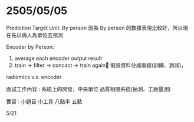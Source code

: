 # 2505/05/05

Prediction Target Unit: By person
	因為 By person 的數據表現比較好，所以現在先以病人為單位去預測

Encoder by Person:
1. average each encoder output result
2. train -> filter -> concact -> train again
	假設資料分成兩組(訓練、測試)，

radiomics v.s. encoder


面試工作內容 : 
系統上的開發，中央單位
品質相關系統(抽測、工廠量測)

實習 : 
小題目
小工具
八點半 五點

5/21